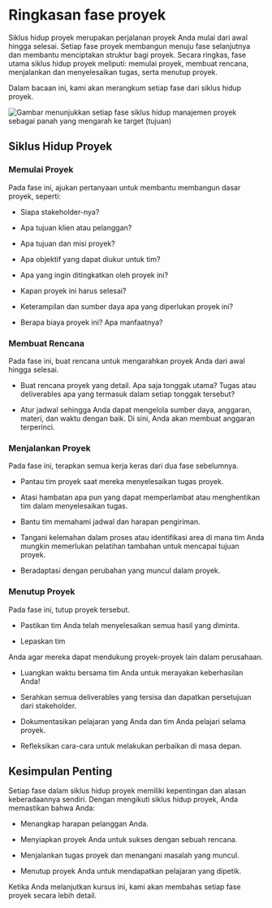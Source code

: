 # Ringkasan fase proyek

Siklus hidup proyek merupakan perjalanan proyek Anda mulai dari awal hingga selesai. Setiap fase proyek membangun menuju fase selanjutnya dan membantu menciptakan struktur bagi proyek. Secara ringkas, fase utama siklus hidup proyek meliputi: memulai proyek, membuat rencana, menjalankan dan menyelesaikan tugas, serta menutup proyek.

Dalam bacaan ini, kami akan merangkum setiap fase dari siklus hidup proyek.

![Gambar menunjukkan setiap fase siklus hidup manajemen proyek sebagai panah yang mengarah ke target (tujuan)](https://d3c33hcgiwev3.cloudfront.net/imageAssetProxy.v1/pAm6fZ7BQ8yJun2ewQPMXw_5068eb9038304767b5dce8f7ea8f20f5_C1M3L2R1.png?expiry=1684972800000&hmac=gapuW75E3-nAwSYzXXy4xofLTxVH64v_HfY1Xdr9rZ0)

## **Siklus Hidup Proyek**

### **Memulai Proyek**

Pada fase ini, ajukan pertanyaan untuk membantu membangun dasar proyek, seperti:

-   Siapa stakeholder-nya?
    
-   Apa tujuan klien atau pelanggan?
    
-   Apa tujuan dan misi proyek?
    
-   Apa objektif yang dapat diukur untuk tim?
    
-   Apa yang ingin ditingkatkan oleh proyek ini?
    
-   Kapan proyek ini harus selesai?
    
-   Keterampilan dan sumber daya apa yang diperlukan proyek ini?
    
-   Berapa biaya proyek ini? Apa manfaatnya?

### **Membuat Rencana**

Pada fase ini, buat rencana untuk mengarahkan proyek Anda dari awal hingga selesai.

-   Buat rencana proyek yang detail. Apa saja tonggak utama? Tugas atau deliverables apa yang termasuk dalam setiap tonggak tersebut?
    
-   Atur jadwal sehingga Anda dapat mengelola sumber daya, anggaran, materi, dan waktu dengan baik. Di sini, Anda akan membuat anggaran terperinci.

### **Menjalankan Proyek**

Pada fase ini, terapkan semua kerja keras dari dua fase sebelumnya.

-   Pantau tim proyek saat mereka menyelesaikan tugas proyek.
    
-   Atasi hambatan apa pun yang dapat memperlambat atau menghentikan tim dalam menyelesaikan tugas.
    
-   Bantu tim memahami jadwal dan harapan pengiriman.
    
-   Tangani kelemahan dalam proses atau identifikasi area di mana tim Anda mungkin memerlukan pelatihan tambahan untuk mencapai tujuan proyek.
    
-   Beradaptasi dengan perubahan yang muncul dalam proyek.

### **Menutup Proyek**

Pada fase ini, tutup proyek tersebut.

-   Pastikan tim Anda telah menyelesaikan semua hasil yang diminta.
    
-   Lepaskan tim

 Anda agar mereka dapat mendukung proyek-proyek lain dalam perusahaan.
    
-   Luangkan waktu bersama tim Anda untuk merayakan keberhasilan Anda!
    
-   Serahkan semua deliverables yang tersisa dan dapatkan persetujuan dari stakeholder.
    
-   Dokumentasikan pelajaran yang Anda dan tim Anda pelajari selama proyek.
    
-   Refleksikan cara-cara untuk melakukan perbaikan di masa depan.

## **Kesimpulan Penting**

Setiap fase dalam siklus hidup proyek memiliki kepentingan dan alasan keberadaannya sendiri. Dengan mengikuti siklus hidup proyek, Anda memastikan bahwa Anda:

-   Menangkap harapan pelanggan Anda.
    
-   Menyiapkan proyek Anda untuk sukses dengan sebuah rencana.
    
-   Menjalankan tugas proyek dan menangani masalah yang muncul.
    
-   Menutup proyek Anda untuk mendapatkan pelajaran yang dipetik.

Ketika Anda melanjutkan kursus ini, kami akan membahas setiap fase proyek secara lebih detail.